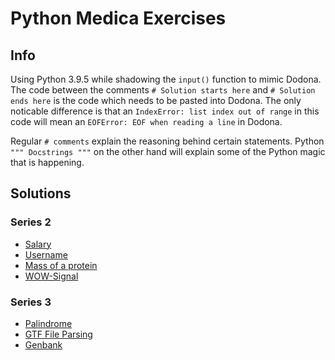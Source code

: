# Python Medica Exercises

## Info

Using Python 3.9.5 while shadowing the `input()` function to mimic Dodona.
The code between the comments `# Solution starts here` and `# Solution ends here` is the code which needs to be pasted into Dodona.
The only noticable difference is that an `IndexError: list index out of range` in this code will mean an `EOFError: EOF when reading a line` in Dodona.

Regular `# comments` explain the reasoning behind certain statements. 
Python `""" Docstrings """` on the other hand will explain some of the Python magic that is happening.

## Solutions

### Series 2

- [Salary](series2/salary.py)
- [Username](series2/username.py)
- [Mass of a protein](series2/mass_of_a_protein.py)
- [WOW-Signal](series2/wow_signal.py)

### Series 3

- [Palindrome](series3/palindrome.py)
- [GTF File Parsing](series3/gtf_file_parsing.py)
- [Genbank](series3/genbank.py)
